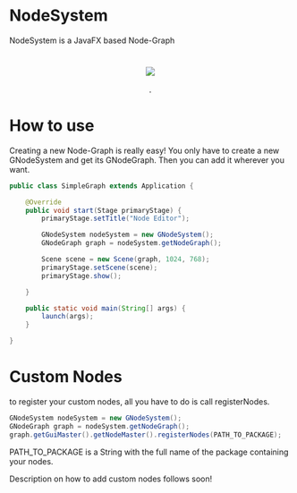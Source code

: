 # NodeSystem
<p> NodeSystem is a JavaFX based Node-Graph </p>
<h1 align="center">
    <img src="http://www.neonartworks.at/images/github/nodesystem1.png">
</h1>
<p align="center">
<sup>
<b>.</b>
</sup>
</p>

# How to use
Creating a new Node-Graph is really easy!
You only have to create a new GNodeSystem and get its GNodeGraph. Then you can add it wherever you want.
```java
public class SimpleGraph extends Application {

	@Override
	public void start(Stage primaryStage) {
		primaryStage.setTitle("Node Editor");

		GNodeSystem nodeSystem = new GNodeSystem();
		GNodeGraph graph = nodeSystem.getNodeGraph();

		Scene scene = new Scene(graph, 1024, 768);
		primaryStage.setScene(scene);
		primaryStage.show();

	}

	public static void main(String[] args) {
		launch(args);
	}

}
```

# Custom Nodes

to register your custom nodes, all you have to do is call registerNodes.

```java
GNodeSystem nodeSystem = new GNodeSystem();
GNodeGraph graph = nodeSystem.getNodeGraph();
graph.getGuiMaster().getNodeMaster().registerNodes(PATH_TO_PACKAGE);
```
PATH_TO_PACKAGE is a String with the full name of the package containing your nodes.

Description on how to add custom nodes follows soon!

